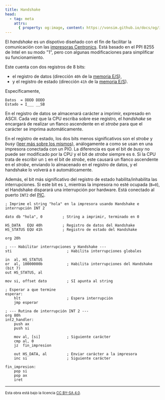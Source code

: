 ```yaml
---
title: Handshake
head:
  - tag: meta
    attrs:
      { property: og:image, content: https://vonsim.github.io/docs/og/io/modules/handshake.png }
---
```


El _handshake_ es un dispotivo diseñado con el fin de facilitar la comunicación con las [impresoras Centronics](/VonSim8/docs/io/devices/printer/). Está basado en el PPI 8255 de Intel en su modo "1", pero con algunas modificaciones para simplificar su funcionamiento.

Este cuenta con dos registros de 8 bits:

- el registro de datos (dirección `40h` de la [memoria E/S](/VonSim8/docs/io/modules/)),
- y el registro de estado (dirección `41h` de la [memoria E/S](/VonSim8/docs/io/modules/)).

Específicamente,

```
Datos  = DDDD DDDD
Estado = I___ __SB
```

En el registro de datos se almacenará carácter a imprimir, expresado en ASCII. Cada vez que la CPU escriba sobre ese registro, el _handshake_ se encargará de realizar un flanco ascendente en el _strobe_ para que el carácter se imprima automáticamente.

En el registro de estado, los dos bits menos significativos son el _strobe_ y _busy_ ([leer más sobre los mismos](/VonSim8/docs/io/devices/printer/)), análogamente a como se usan en una impresora conectada con un PIO. La diferencia es que el bit de _busy_ no puede ser modificado por la CPU y el bit de _strobe_ siempre es `0`. Si la CPU trata de escribir un `1` en el bit de _strobe_, este causará un flanco ascendente en el _strobe_, enviando lo almacenado en el registro de datos, y el handshake lo volverá a `0` automáticamente.

Además, el bit más significativo del registro de estado habilita/inhabilita las interrupciones. Si este bit es `1`, mientras la impresora no esté ocupada (`B=0`), el Handshake disparará una interrupción por hardware. Está conectado al puerto `INT2` del [PIC](/VonSim8/docs/io/modules/pic/).

```vonsim
; Imprime el string "hola" en la impresora usando Handshake e interrupción INT 2

dato db "hola", 0         ; String a imprimir, terminado en 0

HS_DATA   EQU 40h         ; Registro de datos del Handshake
HS_STATUS EQU 41h         ; Registro de estado del Handshake

org 20h

; --- Habilitar interrupciones y Handshake ---
sti                         ; Habilita interrupciones globales

in  al, HS_STATUS
or  al, 10000000b           ; Habilita interrupciones del Handshake (bit 7)
out HS_STATUS, al

mov si, offset dato         ; SI apunta al string

; Esperar a que termine
esperar:
    hlt                     ; Espera interrupción
    jmp esperar

; --- Rutina de interrupción INT 2 ---
org 80h
int2_handler:
    push ax
    push si

    mov al, [si]            ; Siguiente carácter
    cmp al, 0
    jz  fin_impresion

    out HS_DATA, al         ; Enviar carácter a la impresora
    inc si                  ; Siguiente carácter

fin_impresion:
    pop si
    pop ax
    iret
```
---

<small>Esta obra está bajo la licencia <a target="_blank" rel="license noopener noreferrer" href="http://creativecommons.org/licenses/by-sa/4.0/">CC BY-SA 4.0</a>.</small>
